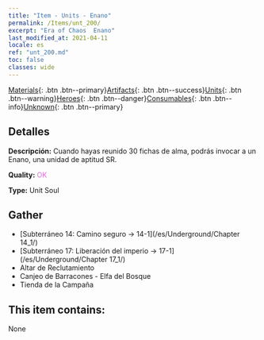 ```yaml
---
title: "Item - Units - Enano"
permalink: /Items/unt_200/
excerpt: "Era of Chaos  Enano"
last_modified_at: 2021-04-11
locale: es
ref: "unt_200.md"
toc: false
classes: wide
---
```

 [Materials](/es/Items/){: .btn .btn--primary}[Artifacts](/es/Items/Artifacts/){: .btn .btn--success}[Units](/es/Items/Units/){: .btn .btn--warning}[Heroes](/es/Items/Heroes/){: .btn .btn--danger}[Consumables](/es/Items/Consumables/){: .btn .btn--info}[Unknown](/es/Items/Unknown/){: .btn .btn--primary}

## Detalles
 **Descripción:** Cuando hayas reunido 30 fichas de alma, podrás invocar a un Enano, una unidad de aptitud SR.

 **Quality:** <span style="color: #DA70D6">OK</span>

 **Type:** Unit Soul

## Gather

*    [Subterráneo 14: Camino seguro -> 14-1](/es/Underground/Chapter 14_1/) 
*    [Subterráneo 17: Liberación del imperio -> 17-1](/es/Underground/Chapter 17_1/) 
*    Altar de Reclutamiento 
*    Canjeo de Barracones - Elfa del Bosque 
*    Tienda de la Campaña 

## This item contains:

  None

